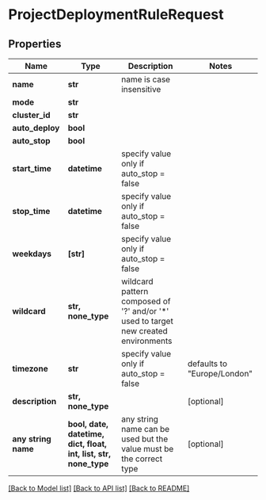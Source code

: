 # ProjectDeploymentRuleRequest


## Properties
Name | Type | Description | Notes
------------ | ------------- | ------------- | -------------
**name** | **str** | name is case insensitive | 
**mode** | **str** |  | 
**cluster_id** | **str** |  | 
**auto_deploy** | **bool** |  | 
**auto_stop** | **bool** |  | 
**start_time** | **datetime** | specify value only if auto_stop &#x3D; false | 
**stop_time** | **datetime** | specify value only if auto_stop &#x3D; false | 
**weekdays** | **[str]** | specify value only if auto_stop &#x3D; false | 
**wildcard** | **str, none_type** | wildcard pattern composed of &#39;?&#39; and/or &#39;*&#39; used to target new created environments | 
**timezone** | **str** | specify value only if auto_stop &#x3D; false | defaults to "Europe/London"
**description** | **str, none_type** |  | [optional] 
**any string name** | **bool, date, datetime, dict, float, int, list, str, none_type** | any string name can be used but the value must be the correct type | [optional]

[[Back to Model list]](../README.md#documentation-for-models) [[Back to API list]](../README.md#documentation-for-api-endpoints) [[Back to README]](../README.md)


